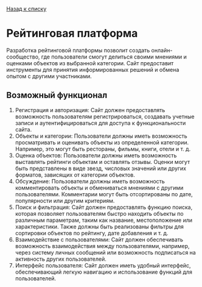 [Назад к списку](/README.md)

# Рейтинговая платформа

Разработка рейтинговой платформы позволит создать онлайн-сообщество, где пользователи смогут делиться своими мнениями и оценками объектов из выбранной категории. Сайт предоставит инструменты для принятия информированных решений и обмена опытом с другими участниками.

## Возможный функционал

1. Регистрация и авторизация: Сайт должен предоставлять возможность пользователям регистрироваться, создавать учетные записи и аутентифицироваться для доступа к функциональности сайта.
2. Объекты и категории: Пользователи должны иметь возможность просматривать и оценивать объекты из определенной категории. Например, это могут быть рестораны, фильмы, книги, отели и т. д.
3. Оценка объектов: Пользователи должны иметь возможность выставлять рейтинги объектам и оставлять отзывы. Оценки могут быть представлены в виде звезд, числовых значений или других форматов, зависящих от категории объектов.
4. Обсуждение: Пользователи должны иметь возможность комментировать объекты и обмениваться мнениями с другими пользователями. Комментарии могут быть отсортированы по дате, популярности или другим критериям.
5. Поиск и фильтрация: Сайт должен предоставлять функцию поиска, которая позволяет пользователям быстро находить объекты по различным параметрам, таким как название, местоположение или характеристики. Также должны быть реализованы фильтры для сортировки объектов по рейтингу, дате добавления и т. д.
6. Взаимодействие с пользователями: Сайт должен обеспечивать возможность взаимодействия между пользователями, например, через систему личных сообщений или возможность подписаться на активность других пользователей.
7. Интерфейс пользователя: Сайт должен иметь удобный интерфейс, обеспечивающий легкую навигацию и использование функций для пользователей.
